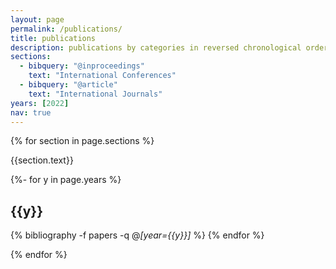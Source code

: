 ```yaml
---
layout: page
permalink: /publications/
title: publications
description: publications by categories in reversed chronological order. generated by jekyll-scholar.
sections:
  - bibquery: "@inproceedings"
    text: "International Conferences"
  - bibquery: "@article"
    text: "International Journals"
years: [2022]
nav: true
---
```

<!-- _pages/publications.md -->

<div class="publications">

{% for section in page.sections %}

  <a id="{{section.text}}"></a>
  <p class="bibtitle">{{section.text}}</p>

  {%- for y in page.years %}
    <h2 class="year">{{y}}</h2>
    {% bibliography -f papers -q @*[year={{y}}]* %}
  {% endfor %}

{% endfor %}

</div>